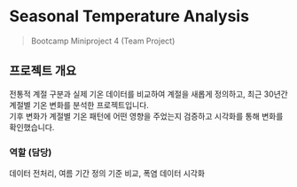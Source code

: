 # Seasonal Temperature Analysis
> Bootcamp Miniproject 4 (Team Project)

## 프로젝트 개요
전통적 계절 구분과 실제 기온 데이터를 비교하여 계절을 새롭게 정의하고, 최근 30년간 계절별 기온 변화를 분석한 프로젝트입니다.  
기후 변화가 계절별 기온 패턴에 어떤 영향을 주었는지 검증하고 시각화를 통해 변화를 확인했습니다.

### 역할 (담당)
데이터 전처리, 여름 기간 정의 기준 비교, 폭염 데이터 시각화